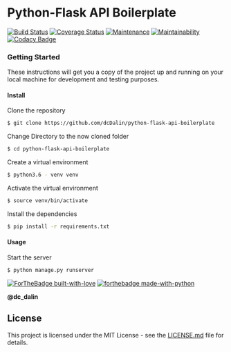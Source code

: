 # Python-Flask API Boilerplate

[![Build Status](https://travis-ci.org/dcDalin/python-flask-api-boilerplate.svg?branch=master)](https://travis-ci.org/dcDalin/python-flask-api-boilerplate) [![Coverage Status](https://coveralls.io/repos/github/dcDalin/python-flask-api-boilerplate/badge.svg?branch=master)](https://coveralls.io/github/dcDalin/python-flask-api-boilerplate?branch=master) [![Maintenance](https://img.shields.io/badge/Maintained%3F-yes-green.svg)](https://github.com/dcDalin/python-flask-api-boilerplate/commits/master) [![Maintainability](https://api.codeclimate.com/v1/badges/df41bce2df1a8bf7fa44/maintainability)](https://codeclimate.com/github/dcDalin/python-flask-api-boilerplate/maintainability) [![Codacy Badge](https://api.codacy.com/project/badge/Grade/0cc72c1f507c4b829d13b1dd78f8e527)](https://www.codacy.com/app/dcDalin/python-flask-api-boilerplate?utm_source=github.com&utm_medium=referral&utm_content=dcDalin/python-flask-api-boilerplate&utm_campaign=Badge_Grade)

### Getting Started

These instructions will get you a copy of the project up and running on your local machine for development and testing purposes.

#### Install

Clone the repository

```sh
$ git clone https://github.com/dcDalin/python-flask-api-boilerplate
```

Change Directory to the now cloned folder

```sh
$ cd python-flask-api-boilerplate
```

Create a virtual environment

```sh
$ python3.6 - venv venv
```

Activate the virtual environment

```sh
$ source venv/bin/activate
```

Install the dependencies

```sh
$ pip install -r requirements.txt
```

#### Usage

Start the server

```sh
$ python manage.py runserver
```

[![ForTheBadge built-with-love](http://ForTheBadge.com/images/badges/built-with-love.svg)](https://GitHub.com/dcDalin/) [![forthebadge made-with-python](http://ForTheBadge.com/images/badges/made-with-python.svg)](https://www.python.org/)

**@dc_dalin**

## License

This project is licensed under the MIT License - see the [LICENSE.md](https://github.com/dcDalin/python-flask-api-boilerplate/blob/master/LICENSE) file for details.
